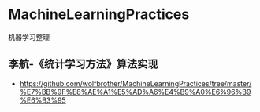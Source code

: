 # MachineLearningPractices
机器学习整理

## 李航-《统计学习方法》算法实现
+ https://github.com/wolfbrother/MachineLearningPractices/tree/master/%E7%BB%9F%E8%AE%A1%E5%AD%A6%E4%B9%A0%E6%96%B9%E6%B3%95

